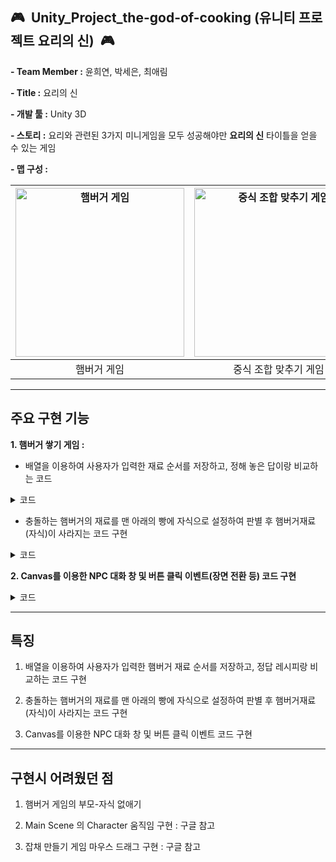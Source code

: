 ## :video_game:&nbsp;&nbsp;**Unity_Project_the-god-of-cooking (유니티 프로젝트 요리의 신)**&nbsp;&nbsp;:video_game:			

**\- Team Member :** 윤희연, 박세은, 최애림

**\- Title :** 요리의 신				

**\- 개발 툴 :** Unity 3D

**\- 스토리 :** 요리와 관련된 3가지 미니게임을 모두 성공해야만 **요리의 신** 타이틀을 얻을 수 있는 게임				

**\- 맵 구성 :**				

      
 |<img width="270" alt="햄버거 게임" src="https://user-images.githubusercontent.com/101172040/201835580-7e2e3ed1-739e-4b8c-aa06-67fdb09ec7e8.png"> |<img width="270" alt="중식 조합 맞추기 게임" src="https://user-images.githubusercontent.com/101172040/201835736-ffd8bffb-88b0-40e9-9e6e-2e487d50baca.png">|<img width="270" alt="잡채 만들기 게임" src="https://user-images.githubusercontent.com/101172040/201835783-233e871b-f72a-44ed-930f-976b97be2029.png">|
|:-----:|:----------:|:-------:
|햄버거 게임|중식 조합 맞추기 게임|잡채 만들기 게임|
*****
<h2>주요 구현 기능</h2>       

**1. 햄버거 쌓기 게임 :**


- 배열을 이용하여 사용자가 입력한 재료 순서를 저장하고, 정해 놓은 답이랑 비교하는 코드
<details>
	<summary>코드</summary>

	```C
	if(Input.GetKeyDown(KeyCode.Return) // Enter
		{
			if(burger[0] == answer[0] && burger[1] == answer[1] && burger[2] == answer[2]
				&& burger[3] == answer[4] && burger[4] == answer[5] && burger[5] == answer[5])  
			{
				bulgogi_cnt++;
				for(int i = 0 ; i < 4 ; i++)
					{
					burger[i] = 0;
					}
			}
		}
	```
</details>
           
- 충돌하는 햄버거의 재료를 맨 아래의 빵에 자식으로 설정하여 판별 후 햄버거재료(자식)이 사라지는 코드 구현
<details>
	<summary>코드</summary>

	```C
	Public class Colli : MonoBehaviour
	{
		GameObject base bread = null ;
		void Start()
		{
			base bread = GameObject.Find(“base bread”);
		}
		void OnCollisionEnter(Collision coll)
		{
			this.transform.parent = base bread.transform;
		}
		
		...
		foreach(Transform child in transform)
		{
			GameObject.Destroy(child.gameObject);
		}
		//초기화
		i=0;
	}
	```
</details>				
	
	
	
	
**2. Canvas를 이용한 NPC 대화 창 및 버튼 클릭 이벤트(장면 전환 등) 코드 구현**					
<details>
	<summary>코드</summary>

	```C
	public class Dialogue
	{
		[TextArea]
		public string dialogue;
		public Sprite cg;
	}
	public class changeScene1 : MonoBehaviour
	{
		[SerializeField] private SpriteRenderer sprite_StandingCG;
		[SerializeField] private SpriteRenderer sprite_DialogueBox;
		[SerializeField] private Text txt_Dialogue;
		private bool isDialogue = false;
		private int cnt = 0;
		[SerializeField] private Dialogue[] dialogue;
		private void OnOff(bool _flag)
		{
			sprite_DialogueBox.gameObject.SetActive(_flag);
			sprite_StandingCG.gameObject.SetActive(_flag);
			txt_Dialogue.gameObject.SetActive(_flag);
			isDialogue(_flag);
		}
		private void NextDialogue()
		{
			txt_Dialogue.text = dialogue[cnt].dialogue;
			sprite_StandingCG.sprite = dialogue[cnt].cg;
			cnt++;
		}
		private void Start()
		{
			cnt = 0;
			isDialogue = true;
		}
		void Update()
		{
			if(isDialogue)
			{
				if(Input.GetKeyDown(KeyCode.Space))
				{
					if(cnt < dialogue.Length)
						NextDialogue();
					else
					{
						OnOff(false);
						SceneManager.LoadScene(1); //장면전환
					}
				}
			}
		}
	}
	```
</details>
		
*****		
		
<h2>특징</h2>

1. 배열을 이용하여 사용자가 입력한 햄버거 재료 순서를 저장하고, 정답 레시피랑 비교하는 코드 구현
	
	
2. 충돌하는 햄버거의 재료를 맨 아래의 빵에 자식으로 설정하여 판별 후 햄버거재료(자식)이 사라지는 코드 구현


3. Canvas를 이용한 NPC 대화 창 및 버튼 클릭 이벤트 코드 구현

*****		
		
<h2>구현시 어려웠던 점</h2>

1. 햄버거 게임의 부모-자식 없애기


2. Main Scene 의 Character 움직임 구현 : 구글 참고


3. 잡채 만들기 게임 마우스 드래그 구현 : 구글 참고
